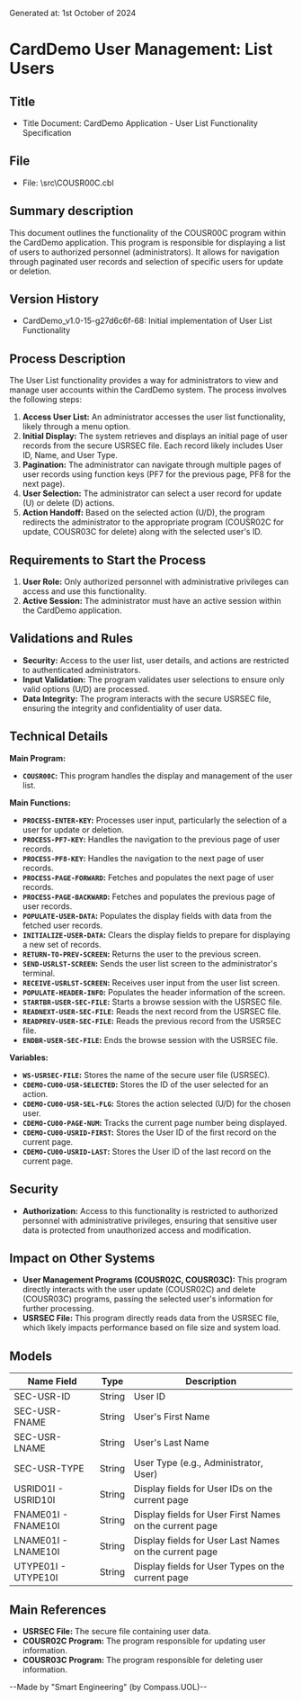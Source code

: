 Generated at: 1st October of 2024

# CardDemo User Management: List Users

## Title

- Title Document: CardDemo Application - User List Functionality Specification

## File

- File: \src\COUSR00C.cbl

## Summary description

This document outlines the functionality of the COUSR00C program within the CardDemo application. This program is responsible for displaying a list of users to authorized personnel (administrators). It allows for navigation through paginated user records and selection of specific users for update or deletion.

## Version History

- CardDemo_v1.0-15-g27d6c6f-68: Initial implementation of User List Functionality

## Process Description

The User List functionality provides a way for administrators to view and manage user accounts within the CardDemo system. The process involves the following steps:

1. **Access User List:** An administrator accesses the user list functionality, likely through a menu option.
2. **Initial Display:** The system retrieves and displays an initial page of user records from the secure USRSEC file. Each record likely includes User ID, Name, and User Type.
3. **Pagination:** The administrator can navigate through multiple pages of user records using function keys (PF7 for the previous page, PF8 for the next page).
4. **User Selection:**  The administrator can select a user record for update (U) or delete (D) actions.
5. **Action Handoff:** Based on the selected action (U/D), the program redirects the administrator to the appropriate program (COUSR02C for update, COUSR03C for delete) along with the selected user's ID.

## Requirements to Start the Process

1. **User Role:** Only authorized personnel with administrative privileges can access and use this functionality.
2. **Active Session:** The administrator must have an active session within the CardDemo application.

## Validations and Rules

* **Security:** Access to the user list, user details, and actions are restricted to authenticated administrators.
* **Input Validation:** The program validates user selections to ensure only valid options (U/D) are processed.
* **Data Integrity:** The program interacts with the secure USRSEC file, ensuring the integrity and confidentiality of user data.

## Technical Details

**Main Program:**

* **`COUSR00C`:** This program handles the display and management of the user list.

**Main Functions:**

* **`PROCESS-ENTER-KEY`:**  Processes user input, particularly the selection of a user for update or deletion.
* **`PROCESS-PF7-KEY`:**  Handles the navigation to the previous page of user records.
* **`PROCESS-PF8-KEY`:**  Handles the navigation to the next page of user records.
* **`PROCESS-PAGE-FORWARD`:** Fetches and populates the next page of user records.
* **`PROCESS-PAGE-BACKWARD`:** Fetches and populates the previous page of user records.
* **`POPULATE-USER-DATA`:** Populates the display fields with data from the fetched user records.
* **`INITIALIZE-USER-DATA`:** Clears the display fields to prepare for displaying a new set of records.
* **`RETURN-TO-PREV-SCREEN`:**  Returns the user to the previous screen.
* **`SEND-USRLST-SCREEN`:** Sends the user list screen to the administrator's terminal.
* **`RECEIVE-USRLST-SCREEN`:** Receives user input from the user list screen.
* **`POPULATE-HEADER-INFO`:** Populates the header information of the screen.
* **`STARTBR-USER-SEC-FILE`:** Starts a browse session with the USRSEC file.
* **`READNEXT-USER-SEC-FILE`:** Reads the next record from the USRSEC file.
* **`READPREV-USER-SEC-FILE`:** Reads the previous record from the USRSEC file.
* **`ENDBR-USER-SEC-FILE`:** Ends the browse session with the USRSEC file.

**Variables:**

* **`WS-USRSEC-FILE`:** Stores the name of the secure user file (USRSEC).
* **`CDEMO-CU00-USR-SELECTED`:** Stores the ID of the user selected for an action.
* **`CDEMO-CU00-USR-SEL-FLG`:** Stores the action selected (U/D) for the chosen user.
* **`CDEMO-CU00-PAGE-NUM`:** Tracks the current page number being displayed.
* **`CDEMO-CU00-USRID-FIRST`:**  Stores the User ID of the first record on the current page.
* **`CDEMO-CU00-USRID-LAST`:** Stores the User ID of the last record on the current page.

## Security

* **Authorization:** Access to this functionality is restricted to authorized personnel with administrative privileges, ensuring that sensitive user data is protected from unauthorized access and modification.

## Impact on Other Systems

* **User Management Programs (COUSR02C, COUSR03C):** This program directly interacts with the user update (COUSR02C) and delete (COUSR03C) programs, passing the selected user's information for further processing.
* **USRSEC File:** This program directly reads data from the USRSEC file, which likely impacts performance based on file size and system load.

## Models

| Name Field        | Type   | Description                                                  |
|--------------------|--------|--------------------------------------------------------------|
| SEC-USR-ID        | String | User ID                                                     |
| SEC-USR-FNAME     | String | User's First Name                                            |
| SEC-USR-LNAME     | String | User's Last Name                                             |
| SEC-USR-TYPE      | String | User Type (e.g., Administrator, User)                        |
| USRID01I - USRID10I | String | Display fields for User IDs on the current page              |
| FNAME01I - FNAME10I | String | Display fields for User First Names on the current page     |
| LNAME01I - LNAME10I | String | Display fields for User Last Names on the current page      |
| UTYPE01I - UTYPE10I | String | Display fields for User Types on the current page            |

## Main References

* **USRSEC File:** The secure file containing user data.
* **COUSR02C Program:**  The program responsible for updating user information.
* **COUSR03C Program:**  The program responsible for deleting user information.

--Made by "Smart Engineering" (by Compass.UOL)--